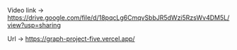 Video link -> https://drive.google.com/file/d/18pqcLg6CmqvSbbJR5dWzi5RzsWv4DM5L/view?usp=sharing

Url -> https://graph-project-five.vercel.app/
